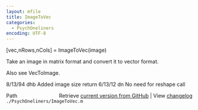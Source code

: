 ```yaml
---
layout: mfile
title: ImageToVec
categories:
  - PsychOneliners
encoding: UTF-8
---
```


\[vec,nRows,nCols\] = ImageToVec\(image\)

Take an image in matrix format and convert
it to vector format.

Also see VecToImage.

8/13/94     dhb     Added image size return
6/13/12      dn     No need for reshape call


<div class="code_header" style="text-align:right;">
  <span style="float:left;">Path&nbsp;&nbsp;</span> <span class="counter">Retrieve <a href=
  "https://raw.github.com/Psychtoolbox-3/Psychtoolbox-3/beta/./PsychOneliners/ImageToVec.m">current version from GitHub</a> | View <a href=
  "https://github.com/Psychtoolbox-3/Psychtoolbox-3/commits/beta/./PsychOneliners/ImageToVec.m">changelog</a></span>
</div>
<div class="code">
  <code>./PsychOneliners/ImageToVec.m</code>
</div>
